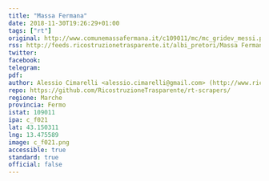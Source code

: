 ```yaml
---
title: "Massa Fermana"
date: 2018-11-30T19:26:29+01:00
tags: ["rt"]
original: http://www.comunemassafermana.it/c109011/mc/mc_gridev_messi.php?x=&servizio=&bck=http%3A%2F%2Fwww.comunemassafermana.it%2Fhh%2Findex.php%3Fjvs%3D0%26acc%3D1
rss: http://feeds.ricostruzionetrasparente.it/albi_pretori/Massa Fermana_feed.xml
twitter: 
facebook: 
telegram: 
pdf: 
author: Alessio Cimarelli <alessio.cimarelli@gmail.com> (http://www.ricostruzionetrasparente.it)
repo: https://github.com/RicostruzioneTrasparente/rt-scrapers/
regione: Marche
provincia: Fermo
istat: 109011
ipa: c_f021
lat: 43.150311
lng: 13.475589
image: c_f021.png
accessible: true
standard: true
official: false
---
```


